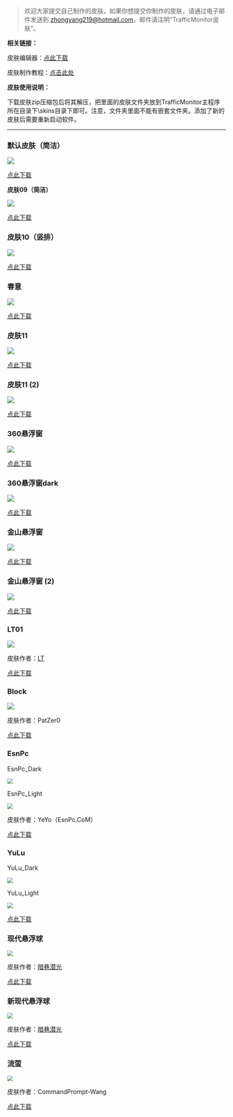 > 欢迎大家提交自己制作的皮肤，如果你想提交你制作的皮肤，请通过电子邮件发送到 zhongyang219@hotmail.com，邮件请注明“TrafficMonitor皮肤”。

**相关链接：**

皮肤编辑器：[点此下载](https://github.com/zhongyang219/TrafficMonitorSkinEditor/releases)

皮肤制作教程：[点击此处](https://github.com/zhongyang219/TrafficMonitor/wiki/%E7%9A%AE%E8%82%A4%E5%88%B6%E4%BD%9C%E6%95%99%E7%A8%8B)

**皮肤使用说明：**

下载皮肤zip压缩包后将其解压，把里面的皮肤文件夹放到TrafficMonitor主程序所在目录下\skins目录下即可。注意，文件夹里面不能有嵌套文件夹。添加了新的皮肤后需要重新启动软件。

----------

### 默认皮肤（简洁）

![](./skins/默认皮肤%EF%BC%88简洁%EF%BC%89.png)

[点此下载](./skins/%E9%BB%98%E8%AE%A4%E7%9A%AE%E8%82%A4%EF%BC%88%E7%AE%80%E6%B4%81%EF%BC%89.zip?raw=true)

**皮肤09（简洁）**

![](./skins/皮肤09%EF%BC%88简洁%EF%BC%89.png)

[点此下载](./skins/%E7%9A%AE%E8%82%A409%EF%BC%88%E7%AE%80%E6%B4%81%EF%BC%89.zip?raw=true)

### 皮肤10（竖排）

![](./skins/皮肤10%EF%BC%88竖排%EF%BC%89.png)

[点此下载](./skins/%E7%9A%AE%E8%82%A410%EF%BC%88%E7%AB%96%E6%8E%92%EF%BC%89.zip?raw=true)

### 春意

![](./skins/春意.png)

[点此下载](./skins/%E6%98%A5%E6%84%8F.zip?raw=true)

### 皮肤11

![](./skins/皮肤11.png)

[点此下载](./skins/%E7%9A%AE%E8%82%A411.zip?raw=true)

### 皮肤11 (2)

![](./skins/皮肤11%20(2).png)

[点此下载](./skins/%E7%9A%AE%E8%82%A411%20(2).zip?raw=true)

### 360悬浮窗

![](./skins/360悬浮窗.png)

[点此下载](./skins/360%E6%82%AC%E6%B5%AE%E7%AA%97.zip?raw=true)

### 360悬浮窗dark

![](skins/360悬浮窗dark.png)

[点此下载](./skins/360悬浮窗dark.zip?raw=true)

### 金山悬浮窗

![](./skins/金山悬浮窗.png)

[点此下载](./skins/%E9%87%91%E5%B1%B1%E6%82%AC%E6%B5%AE%E7%AA%97.zip?raw=true)

### 金山悬浮窗 (2)

![](./skins/金山悬浮窗%20(2).png)

[点此下载](./skins/%E9%87%91%E5%B1%B1%E6%82%AC%E6%B5%AE%E7%AA%97%20(2).zip?raw=true)

### LT01

![](./skins/LT01.PNG)

皮肤作者：[LT](https://github.com/zuilintan)

[点此下载](./skins/LT01.zip?raw=true)

### Block

![](./skins/Block.png)

皮肤作者：PatZer0

[点此下载](./skins/Block.zip?raw=true)

### EsnPc

EsnPc_Dark

<img src="./skins/TrafficMonitor-skin-esnpc-dack-demo.png" style="zoom:80%;" />

EsnPc_Light

<img src="./skins/TrafficMonitor-skin-esnpc-light-demo.png" style="zoom:80%;" />

皮肤作者：YeYo（EsnPc.CoM）

[点此下载](./skins/EsnPc.zip?raw=true)

### YuLu

YuLu_Dark

<img src="./skins/YuLu_Dark.png" style="zoom:80%;" />

YuLu_Light

<img src="./skins/YuLu_Light.png" style="zoom:80%;" />

[点此下载](./skins/YuLu_Skin.zip?raw=true)

### 现代悬浮球

<img src="./skins/现代悬浮球.png" style="zoom:80%;" />

皮肤作者：[暗巷潜光](https://github.com/1247343406/A-TrafficMonitor-s-modern-skin)

[点此下载](./skins/现代悬浮球.zip?raw=true)

### 新现代悬浮球

<img src="./skins/新现代悬浮球.png" style="zoom:80%;" />

皮肤作者：[暗巷潜光](https://github.com/1247343406/A-TrafficMonitor-s-modern-skin)

[点此下载](./skins/新现代悬浮球v3.0.1.zip?raw=true)

### 流萤

<img src="./skins/流萤.png" style="zoom:80%;" />

皮肤作者：CommandPrompt-Wang

[点此下载](./skins/流萤.zip?raw=true)
